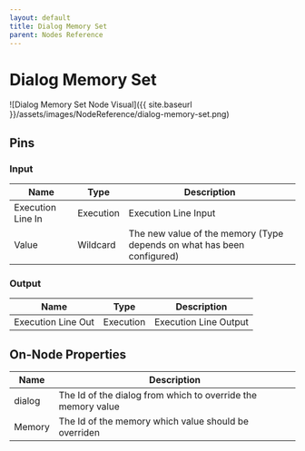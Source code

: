 ```yaml
---
layout: default
title: Dialog Memory Set
parent: Nodes Reference
---
```

# Dialog Memory Set

![Dialog Memory Set Node Visual]({{ site.baseurl }}/assets/images/NodeReference/dialog-memory-set.png)

## Pins

### Input

| Name | Type | Description |
| --- | --- | --- |
| Execution Line In | Execution | Execution Line Input |
| Value | Wildcard | The new value of the memory (Type depends on what has been configured) |

### Output

| Name | Type | Description |
| --- | --- | --- |
| Execution Line Out | Execution | Execution Line Output |

## On-Node Properties

| Name | Description |
| --- | --- |
| dialog | The Id of the dialog from which to override the memory value |
| Memory | The Id of the memory which value should be overriden |